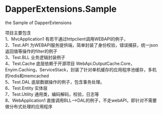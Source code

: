 # DapperExtensions.Sample
the Sample of DapperExtensions 

项目主要包含   
1、MvcApplication1 有若干通过httpclient调用WEBAPI的例子，   
2、Test.API  为WEBAPI服务提供端，简单封装了身份校验，错误捕获，统一json返回值等操作的filter的例子   
3、Test.BLL 业务逻辑封装例子   
4、Test.Cache 底层依赖于开源项目 WebApi.OutputCache.Core，Enyim.Caching，ServiceStack，封装了针对单机缓存的应用程序池缓存，多机的redis和memcached   
5、Test.DAL  底层数据操作的例子，包含事务处理。   
6、Test.Entity 实体层   
7、Test.Utility 通用类，编码解码，校验，日志等   
8、WebApplication1 直接调用BLL-->DAL的例子，不走webAPI，即针对不需要做分布式处理的应用程序   
